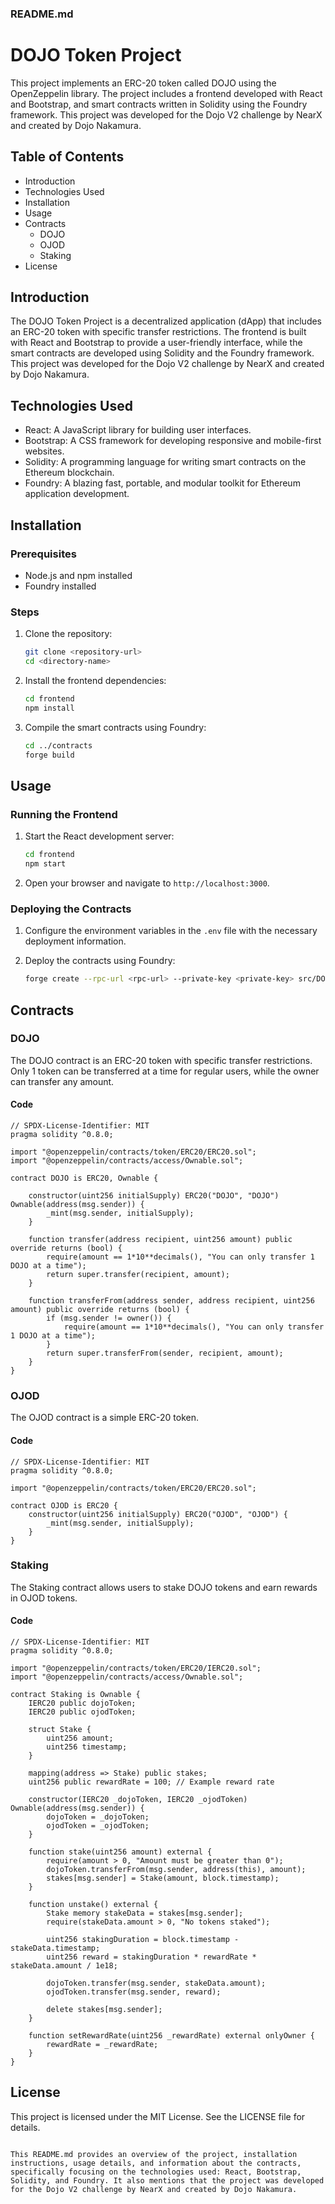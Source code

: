 ### README.md


# DOJO Token Project

This project implements an ERC-20 token called DOJO using the OpenZeppelin library. The project includes a frontend developed with React and Bootstrap, and smart contracts written in Solidity using the Foundry framework. This project was developed for the Dojo V2 challenge by NearX and created by Dojo Nakamura.

## Table of Contents

- Introduction
- Technologies Used
- Installation
- Usage
- Contracts
  - DOJO
  - OJOD
  - Staking
- License

## Introduction

The DOJO Token Project is a decentralized application (dApp) that includes an ERC-20 token with specific transfer restrictions. The frontend is built with React and Bootstrap to provide a user-friendly interface, while the smart contracts are developed using Solidity and the Foundry framework. This project was developed for the Dojo V2 challenge by NearX and created by Dojo Nakamura.

## Technologies Used

- React: A JavaScript library for building user interfaces.
- Bootstrap: A CSS framework for developing responsive and mobile-first websites.
- Solidity: A programming language for writing smart contracts on the Ethereum blockchain.
- Foundry: A blazing fast, portable, and modular toolkit for Ethereum application development.

## Installation

### Prerequisites

- Node.js and npm installed
- Foundry installed

### Steps

1. Clone the repository:

   ```bash
   git clone <repository-url>
   cd <directory-name>
   ```

2. Install the frontend dependencies:

   ```bash
   cd frontend
   npm install
   ```

3. Compile the smart contracts using Foundry:

   ```bash
   cd ../contracts
   forge build
   ```

## Usage

### Running the Frontend

1. Start the React development server:

   ```bash
   cd frontend
   npm start
   ```

2. Open your browser and navigate to `http://localhost:3000`.

### Deploying the Contracts

1. Configure the environment variables in the `.env` file with the necessary deployment information.

2. Deploy the contracts using Foundry:

   ```bash
   forge create --rpc-url <rpc-url> --private-key <private-key> src/DOJO.sol:DOJO --constructor-args <initial-supply>
   ```

## Contracts

### DOJO

The DOJO contract is an ERC-20 token with specific transfer restrictions. Only 1 token can be transferred at a time for regular users, while the owner can transfer any amount.

#### Code

```solidity
// SPDX-License-Identifier: MIT
pragma solidity ^0.8.0;

import "@openzeppelin/contracts/token/ERC20/ERC20.sol";
import "@openzeppelin/contracts/access/Ownable.sol";

contract DOJO is ERC20, Ownable {

    constructor(uint256 initialSupply) ERC20("DOJO", "DOJO") Ownable(address(msg.sender)) {
        _mint(msg.sender, initialSupply);
    }

    function transfer(address recipient, uint256 amount) public override returns (bool) {
        require(amount == 1*10**decimals(), "You can only transfer 1 DOJO at a time");
        return super.transfer(recipient, amount);
    }
    
    function transferFrom(address sender, address recipient, uint256 amount) public override returns (bool) {
        if (msg.sender != owner()) {
            require(amount == 1*10**decimals(), "You can only transfer 1 DOJO at a time");
        }
        return super.transferFrom(sender, recipient, amount);
    }
}
```

### OJOD

The OJOD contract is a simple ERC-20 token.

#### Code

```solidity
// SPDX-License-Identifier: MIT
pragma solidity ^0.8.0;

import "@openzeppelin/contracts/token/ERC20/ERC20.sol";

contract OJOD is ERC20 {
    constructor(uint256 initialSupply) ERC20("OJOD", "OJOD") {
        _mint(msg.sender, initialSupply);
    }
}
```

### Staking

The Staking contract allows users to stake DOJO tokens and earn rewards in OJOD tokens.

#### Code

```solidity
// SPDX-License-Identifier: MIT
pragma solidity ^0.8.0;

import "@openzeppelin/contracts/token/ERC20/IERC20.sol";
import "@openzeppelin/contracts/access/Ownable.sol";

contract Staking is Ownable {
    IERC20 public dojoToken;
    IERC20 public ojodToken;

    struct Stake {
        uint256 amount;
        uint256 timestamp;
    }

    mapping(address => Stake) public stakes;
    uint256 public rewardRate = 100; // Example reward rate

    constructor(IERC20 _dojoToken, IERC20 _ojodToken) Ownable(address(msg.sender)) {
        dojoToken = _dojoToken;
        ojodToken = _ojodToken;
    }

    function stake(uint256 amount) external {
        require(amount > 0, "Amount must be greater than 0");
        dojoToken.transferFrom(msg.sender, address(this), amount);
        stakes[msg.sender] = Stake(amount, block.timestamp);
    }

    function unstake() external {
        Stake memory stakeData = stakes[msg.sender];
        require(stakeData.amount > 0, "No tokens staked");

        uint256 stakingDuration = block.timestamp - stakeData.timestamp;
        uint256 reward = stakingDuration * rewardRate * stakeData.amount / 1e18;

        dojoToken.transfer(msg.sender, stakeData.amount);
        ojodToken.transfer(msg.sender, reward);

        delete stakes[msg.sender];
    }

    function setRewardRate(uint256 _rewardRate) external onlyOwner {
        rewardRate = _rewardRate;
    }
}
```

## License

This project is licensed under the MIT License. See the LICENSE file for details.
```

This README.md provides an overview of the project, installation instructions, usage details, and information about the contracts, specifically focusing on the technologies used: React, Bootstrap, Solidity, and Foundry. It also mentions that the project was developed for the Dojo V2 challenge by NearX and created by Dojo Nakamura.